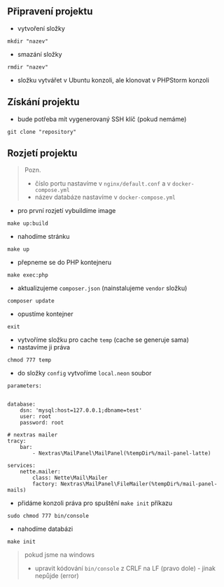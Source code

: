 ## Připravení projektu

- vytvoření složky
```
mkdir "nazev"
```
- smazání složky
```
rmdir "nazev"
```
- složku vytvářet v Ubuntu konzoli, ale klonovat v PHPStorm konzoli

## Získání projektu
- bude potřeba mít vygenerovaný SSH klíč (pokud nemáme)
```
git clone "repository"
```

## Rozjetí projektu

> Pozn.
> - číslo portu nastavíme v `nginx/default.conf` a v `docker-compose.yml`
> - název databáze nastavíme v `docker-compose.yml`

- pro první rozjetí vybuildíme image
```
make up:build
```
- nahodíme stránku
```
make up
```
- přepneme se do PHP kontejneru
```
make exec:php
```
- aktualizujeme `composer.json` (nainstalujeme `vendor` složku)
```
composer update
```
- opustíme kontejner
```
exit
```
- vytvoříme složku pro cache `temp` (cache se generuje sama)
- nastavíme ji práva
```
chmod 777 temp
```
- do složky `config` vytvoříme `local.neon` soubor
```neon
parameters:


database:
    dsn: 'mysql:host=127.0.0.1;dbname=test'
    user: root
    password: root

# nextras mailer
tracy:
	bar:
		- Nextras\MailPanel\MailPanel(%tempDir%/mail-panel-latte)

services:
	nette.mailer:
		class: Nette\Mail\Mailer
		factory: Nextras\MailPanel\FileMailer(%tempDir%/mail-panel-mails)
```
- přidáme konzoli práva pro spuštění `make init` příkazu
```
sudo chmod 777 bin/console
```
- nahodíme databázi
```
make init
```
> pokud jsme na windows
> - upravit kódování `bin/console` z CRLF na LF (pravo dole) - jinak nepůjde (error)
